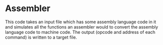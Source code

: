 # Assembler
This code takes an input file which has some assembly language code in it and simulates all the functions an assembler would to convert the assembly language code to machine code. The output (opcode and address of each command) is written to a target file.
